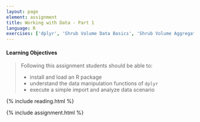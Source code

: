 ```yaml
---
layout: page
element: assignment
title: Working with Data - Part 1
language: R
exercises: ['dplyr', 'Shrub Volume Data Basics', 'Shrub Volume Aggregation']
---
```


#### Learning Objectives

> Following this assignment students should be able to:
>
> - install and load an R package
> - understand the data manipulation functions of `dplyr`
> - execute a simple import and analyze data scenario

{% include reading.html %}

{% include assignment.html %}
